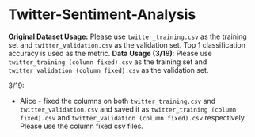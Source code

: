 # Twitter-Sentiment-Analysis

**Original Dataset Usage:** Please use `twitter_training.csv` as the training set and `twitter_validation.csv` as the validation set. Top 1 classification accuracy is used as the metric.
**Data Usage (3/19)**: Please use `twitter_training (column fixed).csv` as the training set and `twitter_validation (column fixed).csv` as the validation set.

3/19:
- Alice - fixed the columns on both `twitter_training.csv` and `twitter_validation.csv` and saved it as `twitter_training (column fixed).csv` and `twitter_validation (column fixed).csv` respectively. Please use the column fixed csv files.

